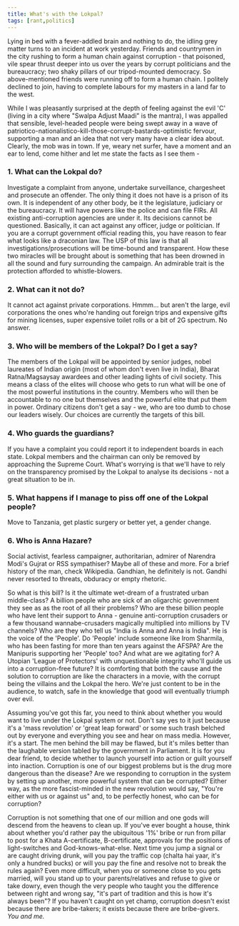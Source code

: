 ```yaml
---
title: What's with the Lokpal?
tags: [rant,politics]
---
```


Lying in bed with a fever-addled brain and nothing to do, the idling grey matter turns to an incident at work yesterday. Friends and countrymen in the city rushing to form a human chain against corruption - that poisoned, vile spear thrust deeper into us over the years by corrupt politicians and the bureaucracy; two shaky pillars of our tripod-mounted democracy. So above-mentioned friends were running off to form a human chain. I politely declined to join, having to complete labours for my masters in a land far to the west.

While I was pleasantly surprised at the depth of feeling against the evil 'C' (living in a city where "Swalpa Adjust Maadi" is the mantra), I was appalled that sensible, level-headed people were being swept away in a wave of patriotico-nationalistico-kill-those-corrupt-bastards-optimistic fervour, supporting a man and an idea that not very many have a clear idea about. Clearly, the mob was in town. If ye, weary net surfer, have a moment and an ear to lend, come hither and let me state the facts as I see them -

### 1. What can the Lokpal do?
Investigate a complaint from anyone, undertake surveillance, chargesheet and prosecute an offender. The only thing it does not have is a prison of its own. It is independent of any other body, be it the legislature, judiciary or the bureaucracy. It will have powers like the police and can file FIRs. All existing anti-corruption agencies are under it. Its decisions cannot be questioned. Basically, it can act against any officer, judge or politician. If you are a corrupt government official reading this, you have reason to fear what looks like a draconian law. The USP of this law is that all investigations/prosecutions will be time-bound and transparent. How these two miracles will be brought about is something that has been drowned in all the sound and fury surrounding the campaign. An admirable trait is the protection afforded to whistle-blowers.

### 2. What can it not do?
It cannot act against private corporations. Hmmm... but aren't the large, evil corporations the ones who're handing out foreign trips and expensive gifts for mining licenses, super expensive toilet rolls or a bit of 2G spectrum. No answer.

### 3. Who will be members of the Lokpal? Do I get a say?
The members of the Lokpal will be appointed by senior judges, nobel laureates of Indian origin (most of whom don't even live in India), Bharat Ratna/Magsaysay awardees and other leading lights of civil society. This means a class of the elites will choose who gets to run what will be one of the most powerful institutions in the country. Members who will then be accountable to no one but themselves and the powerful elite that put them in power. Ordinary citizens don't get a say - we, who are too dumb to chose our leaders wisely. Our choices are currently the targets of this bill.

### 4. Who guards the guardians?
If you have a complaint you could report it to independent boards in each state. Lokpal members and the chairman can only be removed by approaching the Supreme Court. What's worrying is that we'll have to rely on the transparency promised by the Lokpal to analyse its decisions - not a great situation to be in.

### 5. What happens if I manage to piss off one of the Lokpal people?
Move to Tanzania, get plastic surgery or better yet, a gender change.

### 6. Who is Anna Hazare?
Social activist, fearless campaigner, authoritarian, admirer of Narendra Modi's Gujrat or RSS sympathiser? Maybe all of these and more. For a brief history of the man, check Wikipedia. Gandhian, he definitely is not. Gandhi never resorted to threats, obduracy or empty rhetoric.

So what is this bill? Is it the ultimate wet-dream of a frustrated urban middle-class? A billion people who are sick of an oligarchic government they see as as the root of all their problems? Who are these billion people who have lent their support to Anna - genuine anti-corruption crusaders or a few thousand wannabe-crusaders magically multiplied into millions by TV channels? Who are they who tell us "India is Anna and Anna is India". He is the voice of the 'People'. Do 'People' include someone like Irom Sharmila, who has been fasting for more than ten years against the AFSPA? Are the Manipuris supporting her 'People' too? And what are we agitating for? A Utopian 'League of Protectors' with unquestionable integrity who'll guide us into a corruption-free future? It is comforting that both the cause and the solution to corruption are like the characters in a movie, with the corrupt being the villains and the Lokpal the hero. We're just content to be in the audience, to watch, safe in the knowledge that good will eventually triumph over evil.

Assuming you've got this far, you need to think about whether you would want to live under the Lokpal system or not. Don't say yes to it just because it's a 'mass revolution' or 'great leap forward' or some such trash belched out by everyone and everything you see and hear on mass media. However, it's a start. The men behind the bill may be flawed, but it's miles better than the laughable version tabled by the government in Parliament. It is for you dear friend, to decide whether to launch yourself into action or guilt yourself into inaction. Corruption is one of our biggest problems but is the drug more dangerous than the disease? Are we responding to corruption in the system by setting up another, more powerful system that can be corrupted? Either way, as the more fascist-minded in the new revolution would say, "You're either with us or against us" and, to be perfectly honest, who can be for corruption?

Corruption is not something that one of our million and one gods will descend from the heavens to clean up. If you've ever bought a house, think about whether you'd rather pay the ubiquitous '1%' bribe or run from pillar to post for a Khata A-certificate, B-certificate, approvals for the positions of light-switches and God-knows-what-else. Next time you jump a signal or are caught driving drunk, will you pay the traffic cop (chalta hai yaar, it's only a hundred bucks) or will you pay the fine and resolve not to break the rules again? Even more difficult, when you or someone close to you gets married, will you stand up to your parents/relatives and refuse to give or take dowry, even though the very people who taught you the difference between right and wrong say, "it's part of tradition and this is how it's always been"? If you haven't caught on yet champ, corruption doesn't exist because there are bribe-takers; it exists because there are bribe-givers. _You and me._